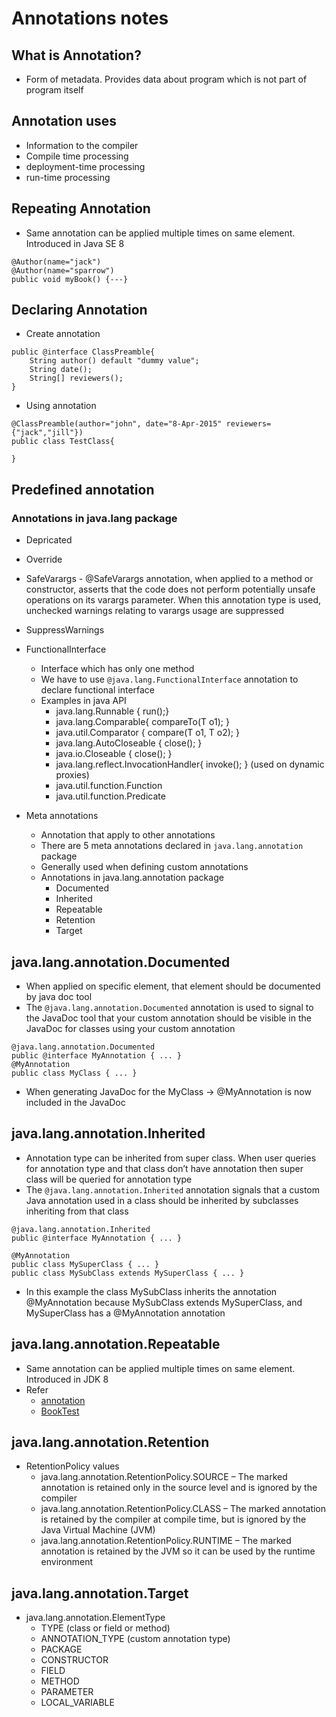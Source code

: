 # Annotations notes

## What is Annotation?
* Form of metadata. Provides data about program which is not part of program itself

## Annotation uses
* Information to the compiler
* Compile time processing
* deployment-time processing
* run-time processing

## Repeating Annotation
* Same annotation can be applied multiple times on same element. Introduced in Java SE 8
```
@Author(name="jack")
@Author(name="sparrow")
public void myBook() {---}
```

## Declaring Annotation
* Create annotation
```
public @interface ClassPreamble{
	String author() default "dummy value";
	String date();
	String[] reviewers();
}
```
* Using annotation
```
@ClassPreamble(author="john", date="8-Apr-2015" reviewers={"jack","jill"})
public class TestClass{

}
```

## Predefined annotation
### Annotations in java.lang package
* Depricated
* Override
* SafeVarargs - @SafeVarargs annotation, when applied to a method or constructor, asserts that the code does not perform potentially unsafe operations on its varargs parameter. When this annotation type is used, unchecked warnings relating to varargs usage are suppressed
* SuppressWarnings
* FunctionalInterface
	* Interface which has only one method
	* We have to use `@java.lang.FunctionalInterface` annotation to declare functional interface
	* Examples in java API
		* java.lang.Runnable { run();}
		* java.lang.Comparable{ compareTo(T o1); }
		* java.util.Comparator { compare(T o1, T o2); }
		* java.lang.AutoCloseable { close(); }
		* java.io.Closeable { close(); }
		* java.lang.reflect.InvocationHandler{ invoke(); } (used on dynamic proxies)
		* java.util.function.Function
		* java.util.function.Predicate
			
* Meta annotations
	* Annotation that apply to other annotations
	* There are 5 meta annotations declared in `java.lang.annotation` package
	* Generally used when defining custom annotations
	* Annotations in java.lang.annotation package
		* Documented
		* Inherited
		* Repeatable
		* Retention
		* Target
		
## java.lang.annotation.Documented
* When applied on specific element, that element should be documented by java doc tool
* The `@java.lang.annotation.Documented` annotation is used to signal to the JavaDoc tool that your custom annotation should be visible in the JavaDoc for classes using your custom annotation
```
@java.lang.annotation.Documented
public @interface MyAnnotation { ... }
@MyAnnotation
public class MyClass { ... }
```
* When generating JavaDoc for the MyClass -> @MyAnnotation is now included in the JavaDoc

## java.lang.annotation.Inherited
* Annotation type can be inherited from super class. When user queries for annotation type and that class don’t have annotation then super class will be queried for annotation type
* The `@java.lang.annotation.Inherited` annotation signals that a custom Java annotation used in a class should be inherited by subclasses inheriting from that class
```
@java.lang.annotation.Inherited
public @interface MyAnnotation { ... }

@MyAnnotation
public class MySuperClass { ... }
public class MySubClass extends MySuperClass { ... }
```
* In this example the class MySubClass inherits the annotation @MyAnnotation because MySubClass extends MySuperClass, and MySuperClass has a @MyAnnotation annotation

## java.lang.annotation.Repeatable
* Same annotation can be applied multiple times on same element. Introduced in JDK 8
* Refer 
	* [annotation](../annotations/src/main/java/com/repeating/annotation)
	* [BookTest](../annotations/src/test/java/com/repeating/annotation/BookTest.java)
	
## java.lang.annotation.Retention
* RetentionPolicy values
	* java.lang.annotation.RetentionPolicy.SOURCE – The marked annotation is retained only in the source level and is ignored by the compiler
	* java.lang.annotation.RetentionPolicy.CLASS – The marked annotation is retained by the compiler at compile time, but is ignored by the Java Virtual Machine (JVM)
	* java.lang.annotation.RetentionPolicy.RUNTIME – The marked annotation is retained by the JVM so it can be used by the runtime environment
	
## java.lang.annotation.Target
* java.lang.annotation.ElementType
	* TYPE (class or field or method)
	* ANNOTATION_TYPE (custom annotation type)
	* PACKAGE
	* CONSTRUCTOR
	* FIELD
	* METHOD
	* PARAMETER
	* LOCAL_VARIABLE
